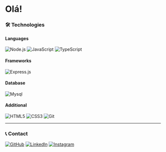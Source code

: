 # Olá! 


### 🛠 Technologies

#### Languages
![Node.js](https://img.shields.io/badge/Node.js-339933?style=for-the-badge&logo=nodedotjs&logoColor=white)
![JavaScript](https://img.shields.io/badge/JavaScript-F7DF1E?style=for-the-badge&logo=javascript&logoColor=black) 
![TypeScript](https://img.shields.io/badge/TypeScript-007ACC?style=for-the-badge&logo=typescript&logoColor=white) 


#### Frameworks
![Express.js](https://img.shields.io/badge/Express.js-000000?style=for-the-badge&logo=express&logoColor=white)


#### Database
![Mysql](https://img.shields.io/badge/MySQL-00000F?style=for-the-badge&logo=mysql&logoColor=white)


#### Additional
![HTML5](https://img.shields.io/badge/HTML5-E34F26?style=for-the-badge&logo=html5&logoColor=white)
![CSS3](https://img.shields.io/badge/CSS3-1572B6?style=for-the-badge&logo=css3&logoColor=white)
![Git](https://img.shields.io/badge/Git-F05032?style=for-the-badge&logo=git&logoColor=white)

---

### 📞 Contact

[![GitHub](https://img.shields.io/badge/GitHub-4F4F4F?style=for-the-badge&logo=github&logoColor=white)](https://github.com/Gustavomw1)
[![LinkedIn](https://img.shields.io/badge/LinkedIn-4F4F4F?style=for-the-badge&logo=linkedin&logoColor=white)](https://www.linkedin.com/in/gustavo-dos-santos-ribeiro-4132b8331/)
[![Instagram](https://img.shields.io/badge/Instagram-4F4F4F?style=for-the-badge&logo=instagram&logoColor=white)](https://www.instagram.com/gustavomw1/)
